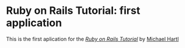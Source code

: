 # Ruby on Rails Tutorial: first application

This is the first aplication for the [*Ruby on Rails Tutorial*](http://railstutorial.org/) by [Michael Hartl](http://michaelhartl.com)